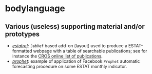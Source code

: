 bodylanguage
============

Various (useless) supporting material and/or prototypes
---

* [_estatref_](estatref): `JabRef` based add-on (layout) used to produce a ESTAT-formatted webpage with a table of searchable publications; see for instance the [CROS online list of publications](https://ec.europa.eu/eurostat/cros/content/publications-received_en).
* [_prophet_](prophet): example of application of Facebook `Prophet` automatic forecasting procedure on some ESTAT monthly indicator.
